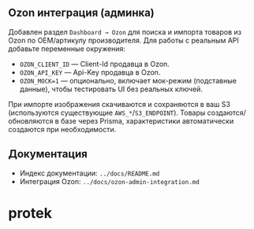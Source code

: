 
## Ozon интеграция (админка)

Добавлен раздел `Dashboard → Ozon` для поиска и импорта товаров из Ozon по OEM/артикулу производителя. Для работы с реальным API добавьте переменные окружения:

- `OZON_CLIENT_ID` — Client-Id продавца в Ozon.
- `OZON_API_KEY` — Api-Key продавца в Ozon.
- `OZON_MOCK=1` — опционально, включает мок-режим (подставные данные), чтобы тестировать UI без реальных ключей.

При импорте изображения скачиваются и сохраняются в ваш S3 (используются существующие `AWS_*`/`S3_ENDPOINT`). Товары создаются/обновляются в базе через Prisma, характеристики автоматически создаются при необходимости.

## Документация

- Индекс документации: `../docs/README.md`
- Интеграция Ozon: `../docs/ozon-admin-integration.md`
# protek
